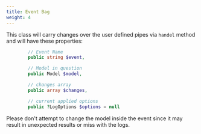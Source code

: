 ```yaml
---
title: Event Bag
weight: 4
---
```


This class will carry changes over the user defined pipes via `handel` method and will have these properties:

```php
        // Event Name
        public string $event,

        // Model in question
        public Model $model,

        // changes array
        public array $changes,

        // current applied options
        public ?LogOptions $options = null

```

Please don't attempt to change the model inside the event since it may result in unexpected results or miss with the logs.

